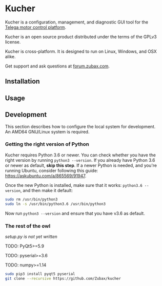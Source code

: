 # Kucher

Kucher is a configuration, management, and diagnostic GUI tool for the
[Telega motor control platform](https://zubax.com/telega).

Kucher is an open source product distributed under the terms of the GPLv3 license.

Kucher is cross-platform. It is designed to run on Linux, Windows, and OSX alike.

Get support and ask questions at [forum.zubax.com](https://forum.zubax.com).

## Installation

## Usage

## Development

This section describes how to configure the local system for development.
An AMD64 GNU/Linux system is required.

### Getting the right version of Python

Kucher requires Python 3.6 or newer.
You can check whether you have the right version by running `python3 --version`.
If you already have Python 3.6 or newer as default, **skip this step**.
If a newer Python is needed, and you're running Ubuntu,
consider following this guide: <https://askubuntu.com/a/865569/91947>.

Once the new Python is installed, make sure that it works: `python3.6 --version`,
and then make it default:

```bash
sudo rm /usr/bin/python3
sudo ln -s /usr/bin/python3.6 /usr/bin/python3
```

Now run `python3 --version` and ensure that you have v3.6 as default.

### The rest of the owl

*setup.py is not yet written*

TODO: PyQt5>=5.9

TODO: pyserial>=3.6

TODO: numpy>=1.14

```bash
sudo pip3 install pyqt5 pyserial
git clone --recursive https://github.com/Zubax/kucher
```
